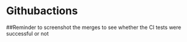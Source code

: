 # Githubactions
##Reminder to screenshot the merges to see whether the CI tests were successful or not